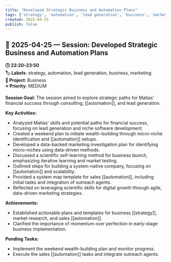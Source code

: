 ```yaml
---
title: "Developed Strategic Business and Automation Plans"
tags: ['strategy', 'automation', 'lead generation', 'business', 'marketing']
created: 2025-04-25
publish: false
---
```


## 📅 2025-04-25 — Session: Developed Strategic Business and Automation Plans

**🕒 23:20–23:50**  
**🏷️ Labels**: strategy, automation, lead generation, business, marketing  
**📂 Project**: Business  
**⭐ Priority**: MEDIUM  


**Session Goal:**
The session aimed to explore strategic paths for Matías' financial success through consulting, [[automation]], and lead generation.

**Key Activities:**
- Analyzed Matías' skills and potential paths for financial success, focusing on lead generation and niche software development.
- Created a weekend plan to initiate wealth-building through micro-niche identification and [[automation]] setups.
- Developed a data-backed marketing investigation plan for identifying micro-niches using data-driven methods.
- Discussed a scientific self-learning method for business launch, emphasizing iterative learning and market testing.
- Outlined steps for building a system-native company, focusing on [[automation]] and scalability.
- Provided a system map template for sales [[automation]], including initial tasks and integration of outreach agents.
- Reflected on leveraging scientific skills for digital growth through agile, data-driven marketing strategies.

**Achievements:**
- Established actionable plans and templates for business [[strategy]], market research, and sales [[automation]].
- Clarified the importance of momentum over perfection in early-stage business implementation.

**Pending Tasks:**
- Implement the weekend wealth-building plan and monitor progress.
- Execute the sales [[automation]] tasks and integrate outreach agents.
